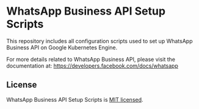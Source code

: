 # WhatsApp Business API Setup Scripts

This repository includes all configuration scripts used to set up WhatsApp Business API on Google Kubernetes Engine.

For more details related to WhatsApp Business API, please visit the documentation at: https://developers.facebook.com/docs/whatsapp

## License

WhatsApp Business API Setup Scripts is [MIT licensed](./LICENSE).
